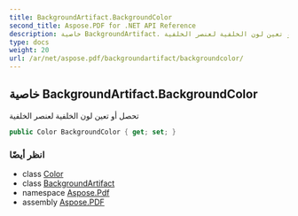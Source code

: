 ```yaml
---
title: BackgroundArtifact.BackgroundColor
second_title: Aspose.PDF for .NET API Reference
description: خاصية BackgroundArtifact. تحصل أو تعين لون الخلفية لعنصر الخلفية
type: docs
weight: 20
url: /ar/net/aspose.pdf/backgroundartifact/backgroundcolor/
---
```

## خاصية BackgroundArtifact.BackgroundColor

تحصل أو تعين لون الخلفية لعنصر الخلفية

```csharp
public Color BackgroundColor { get; set; }
```

### انظر أيضًا

* class [Color](../../color/)
* class [BackgroundArtifact](../)
* namespace [Aspose.Pdf](../../../aspose.pdf/)
* assembly [Aspose.PDF](../../../)